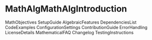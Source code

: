# MathAlgMathAlgIntroduction
MathObjectives
SetupGuide
AlgebraicFeatures
DependenciesList
CodeExamples
ConfigurationSettings
ContributionGuide
ErrorHandling
LicenseDetails
MathematicalFAQ
Changelog
TestingInstructions

